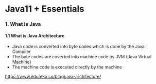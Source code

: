 # Java11 + Essentials

### 1. What is Java

#### 1.1 What is Java Architecture

- Java code is converted into byte codes which is done by the Java Compiler
- The byte codes are coverted into machine code by JVM (Java Virtual Machine)
- The machine code is executed directly by the machine

https://www.edureka.co/blog/java-architecture/